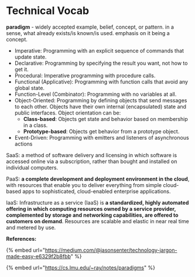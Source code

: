 # Technical Vocab

**paradigm** - widely accepted example, belief, concept, or pattern. in a sense, what already exists/is known/is used. emphasis on it being a concept.

* Imperative: Programming with an explicit sequence of commands that update state.
* Declarative: Programming by specifying the result you want, not how to get it.
* Procedural: Imperative programming with procedure calls.
* Functional (Applicative): Programming with function calls that avoid any global state.
* Function-Level (Combinator): Programming with no variables at all.
* Object-Oriented: Programming by defining objects that send messages to each other. Objects have their own internal (encapsulated) state and public interfaces. Object orientation can be:
  * **Class-based**: Objects get state and behavior based on membership in a class.
  * **Prototype-based**: Objects get behavior from a prototype object.
* Event-Driven: Programming with emitters and listeners of asynchronous actions

SaaS: a method of software delivery and licensing in which software is accessed online via a subscription, rather than bought and installed on individual computers.

PaaS: **a complete development and deployment environment in the cloud**, with resources that enable you to deliver everything from simple cloud-based apps to sophisticated, cloud-enabled enterprise applications.

IaaS: Infrastructure as a service (IaaS) is **a standardized, highly automated offering in which computing resources owned by a service provider, complemented by storage and networking capabilities, are offered to customers on demand**. Resources are scalable and elastic in near real time and metered by use.

**References:**

{% embed url="https://medium.com/@jasonsenter/technology-jargon-made-easy-e6329f2b8fbb" %}

{% embed url="https://cs.lmu.edu/~ray/notes/paradigms" %}
